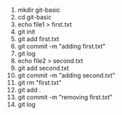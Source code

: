1. mkdir git-basic
2. cd git-basic
3. echo file1 > first.txt
4. git init
5. git add first.txt
6. git commit -m "adding first.txt"
7. git log
8. echo file2 > second.txt
9. git add second.txt
10. git commit -m "adding second.txt"
11. git rm "first.txt"
12. git add .
13. git commit -m "removing first.txt"
14. git log